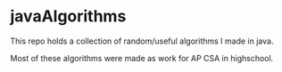 # javaAlgorithms

This repo holds a collection of random/useful algorithms I made in java.

Most of these algorithms were made as work for AP CSA in highschool.
